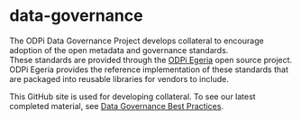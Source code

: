<!-- SPDX-License-Identifier: CC-BY-4.0 -->
<!-- Copyright Contributors to the ODPi Data Governance project. -->


# data-governance
The ODPi Data Governance Project develops collateral to encourage adoption of the open metadata and governance standards.  
These standards are provided through the [ODPi Egeria](https://github.com/odpi/egeria) open source project.
ODPi Egeria provides the reference implementation of these standards that are packaged into reusable libraries for vendors to include.  

This GitHub site is used for developing collateral.  To see our latest completed material, see [Data Governance Best Practices](https://odpi.github.io/data-governance/).
